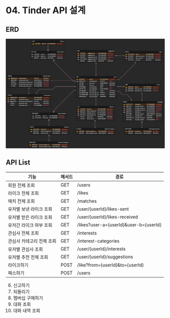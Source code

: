 # 04. Tinder API 설계

## ERD
![Tinder ERD](./tinder_erd.png)

## API List
| 기능 | 메서드 | 경로 |
| -- | -- | -- |
| 회원 전체 조회 | GET | /users |
| 라이크 전체 조회 | GET | /likes |
| 매치 전체 조회 | GET | /matches |
| 유저별 보낸 라이크 조회 | GET | /user/{userId}/likes-sent |
| 유저별 받은 라이크 조회 | GET | /user/{userId}/likes-received |
| 유저간 라이크 여부 조회 | GET | /likes?user-a={userId}&user-b={userId} |
| 관심사 전체 조회 | GET | /interests |
| 관심사 카테고리 전체 조회 | GET | /interest-categories |
| 유저별 관심사 조회 | GET | /user/{userId}/interests |
| 유저별 추천 전체 조회 | GET | /user/{userId}/suggestions |
| 라이크하기 | POST | /like?from={userId}&to={userId} |
| 패스하기 | POST | /users |


6. 신고하기
7. 되돌리기
8. 멤버십 구매하기
9. 대화 조회
10. 대화 내역 조회
